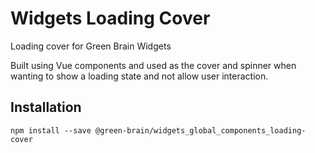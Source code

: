 # Widgets Loading Cover

Loading cover for Green Brain Widgets

Built using Vue components and used as the cover and spinner when wanting to show a loading state and not allow user interaction.

## Installation

`npm install --save @green-brain/widgets_global_components_loading-cover`
